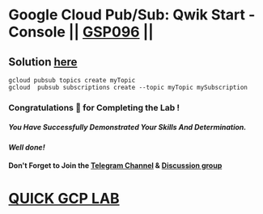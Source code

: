 # Google Cloud Pub/Sub: Qwik Start - Console || [GSP096](https://www.cloudskillsboost.google/focuses/3719?parent=catalog) ||

## Solution [here]()

```
gcloud pubsub topics create myTopic
gcloud  pubsub subscriptions create --topic myTopic mySubscription
```

### Congratulations 🎉 for Completing the Lab !

##### *You Have Successfully Demonstrated Your Skills And Determination.*

#### *Well done!*

#### Don't Forget to Join the [Telegram Channel](https://t.me/QuickGcpLab) & [Discussion group](https://t.me/QuickGcpLabChats)

# [QUICK GCP LAB](https://www.youtube.com/@quickgcplab)
